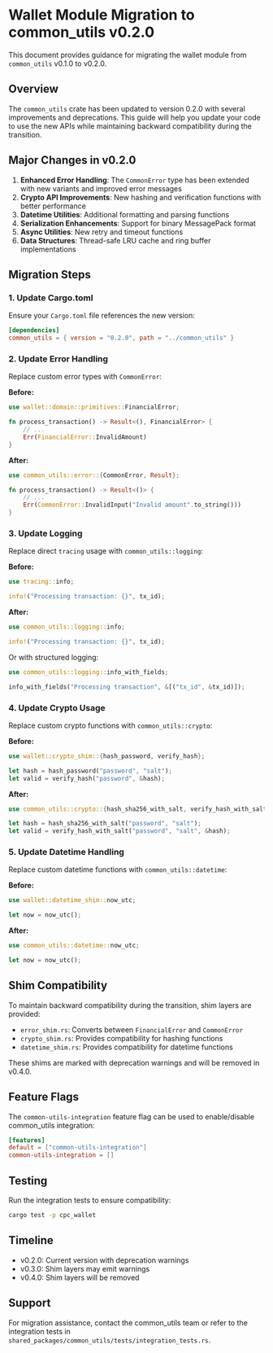 # Wallet Module Migration to common_utils v0.2.0

This document provides guidance for migrating the wallet module from `common_utils` v0.1.0 to v0.2.0.

## Overview

The `common_utils` crate has been updated to version 0.2.0 with several improvements and deprecations. This guide will help you update your code to use the new APIs while maintaining backward compatibility during the transition.

## Major Changes in v0.2.0

1. **Enhanced Error Handling**: The `CommonError` type has been extended with new variants and improved error messages
2. **Crypto API Improvements**: New hashing and verification functions with better performance
3. **Datetime Utilities**: Additional formatting and parsing functions
4. **Serialization Enhancements**: Support for binary MessagePack format
5. **Async Utilities**: New retry and timeout functions
6. **Data Structures**: Thread-safe LRU cache and ring buffer implementations

## Migration Steps

### 1. Update Cargo.toml

Ensure your `Cargo.toml` file references the new version:

```toml
[dependencies]
common_utils = { version = "0.2.0", path = "../common_utils" }
```

### 2. Update Error Handling

Replace custom error types with `CommonError`:

**Before:**
```rust
use wallet::domain::primitives::FinancialError;

fn process_transaction() -> Result<(), FinancialError> {
    // ...
    Err(FinancialError::InvalidAmount)
}
```

**After:**
```rust
use common_utils::error::{CommonError, Result};

fn process_transaction() -> Result<()> {
    // ...
    Err(CommonError::InvalidInput("Invalid amount".to_string()))
}
```

### 3. Update Logging

Replace direct `tracing` usage with `common_utils::logging`:

**Before:**
```rust
use tracing::info;

info!("Processing transaction: {}", tx_id);
```

**After:**
```rust
use common_utils::logging::info;

info!("Processing transaction: {}", tx_id);
```

Or with structured logging:
```rust
use common_utils::logging::info_with_fields;

info_with_fields("Processing transaction", &[("tx_id", &tx_id)]);
```

### 4. Update Crypto Usage

Replace custom crypto functions with `common_utils::crypto`:

**Before:**
```rust
use wallet::crypto_shim::{hash_password, verify_hash};

let hash = hash_password("password", "salt");
let valid = verify_hash("password", &hash);
```

**After:**
```rust
use common_utils::crypto::{hash_sha256_with_salt, verify_hash_with_salt};

let hash = hash_sha256_with_salt("password", "salt");
let valid = verify_hash_with_salt("password", "salt", &hash);
```

### 5. Update Datetime Handling

Replace custom datetime functions with `common_utils::datetime`:

**Before:**
```rust
use wallet::datetime_shim::now_utc;

let now = now_utc();
```

**After:**
```rust
use common_utils::datetime::now_utc;

let now = now_utc();
```

## Shim Compatibility

To maintain backward compatibility during the transition, shim layers are provided:

- `error_shim.rs`: Converts between `FinancialError` and `CommonError`
- `crypto_shim.rs`: Provides compatibility for hashing functions
- `datetime_shim.rs`: Provides compatibility for datetime functions

These shims are marked with deprecation warnings and will be removed in v0.4.0.

## Feature Flags

The `common-utils-integration` feature flag can be used to enable/disable common_utils integration:

```toml
[features]
default = ["common-utils-integration"]
common-utils-integration = []
```

## Testing

Run the integration tests to ensure compatibility:

```bash
cargo test -p cpc_wallet
```

## Timeline

- v0.2.0: Current version with deprecation warnings
- v0.3.0: Shim layers may emit warnings
- v0.4.0: Shim layers will be removed

## Support

For migration assistance, contact the common_utils team or refer to the integration tests in `shared_packages/common_utils/tests/integration_tests.rs`.